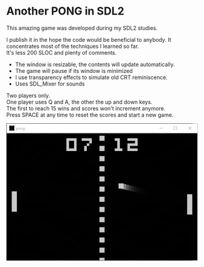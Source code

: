 # Another PONG in SDL2

This amazing game was developed during my SDL2 studies.

I publish it in the hope the code would be beneficial to anybody.
It concentrates most of the techniques I learned so far.\
It's less 200 SLOC and plenty of comments.

* The window is resizable, the contents will update automatically.
* The game will pause if its window is minimized
* I use transparency effects to simulate old CRT reminiscence.
* Uses SDL_Mixer for sounds

Two players only.\
One player uses Q and A, the other the up and down keys.\
The first to reach 15 wins and scores won't increment anymore.\
Press SPACE at any time to reset the scores and start a new game.

![screenshoot](pong.png)
